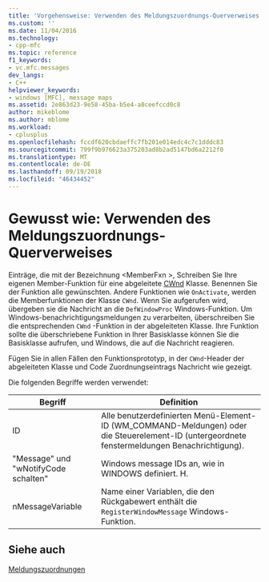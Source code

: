 ```yaml
---
title: 'Vorgehensweise: Verwenden des Meldungszuordnungs-Querverweises | Microsoft-Dokumentation'
ms.custom: ''
ms.date: 11/04/2016
ms.technology:
- cpp-mfc
ms.topic: reference
f1_keywords:
- vc.mfc.messages
dev_langs:
- C++
helpviewer_keywords:
- windows [MFC], message maps
ms.assetid: 2e863d23-9e58-45ba-b5e4-a8ceefccd0c8
author: mikeblome
ms.author: mblome
ms.workload:
- cplusplus
ms.openlocfilehash: fccdf620cbdaeffc7fb201e014edc4c7c1dddc83
ms.sourcegitcommit: 799f9b976623a375203ad8b2ad5147bd6a2212f0
ms.translationtype: MT
ms.contentlocale: de-DE
ms.lasthandoff: 09/19/2018
ms.locfileid: "46434452"
---
```

# <a name="how-to-use-the-message-map-cross-reference"></a>Gewusst wie: Verwenden des Meldungszuordnungs-Querverweises

Einträge, die mit der Bezeichnung \<MemberFxn >, Schreiben Sie Ihre eigenen Member-Funktion für eine abgeleitete [CWnd](../../mfc/reference/cwnd-class.md) Klasse. Benennen Sie der Funktion alle gewünschten. Andere Funktionen wie `OnActivate`, werden die Memberfunktionen der Klasse `CWnd`. Wenn Sie aufgerufen wird, übergeben sie die Nachricht an die `DefWindowProc` Windows-Funktion. Um Windows-benachrichtigungsmeldungen zu verarbeiten, überschreiben Sie die entsprechenden `CWnd` -Funktion in der abgeleiteten Klasse. Ihre Funktion sollte die überschriebene Funktion in Ihrer Basisklasse können Sie die Basisklasse aufrufen, und Windows, die auf die Nachricht reagieren.

Fügen Sie in allen Fällen den Funktionsprototyp, in der `CWnd`-Header der abgeleiteten Klasse und Code Zuordnungseintrags Nachricht wie gezeigt.

Die folgenden Begriffe werden verwendet:

|Begriff|Definition|
|----------|----------------|
|ID|Alle benutzerdefinierten Menü-Element-ID (WM_COMMAND-Meldungen) oder die Steuerelement-ID (untergeordnete fenstermeldungen Benachrichtigung).|
|"Message" und "wNotifyCode schalten"|Windows message IDs an, wie in WINDOWS definiert. H.|
|nMessageVariable|Name einer Variablen, die den Rückgabewert enthält die `RegisterWindowMessage` Windows-Funktion.|

## <a name="see-also"></a>Siehe auch

[Meldungszuordnungen](../../mfc/reference/message-maps-mfc.md)

